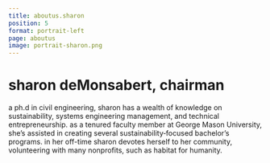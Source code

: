 ```yaml
---
title: aboutus.sharon
position: 5
format: portrait-left
page: aboutus
image: portrait-sharon.png
---
```


# sharon deMonsabert, chairman
a ph.d in civil engineering, sharon has a wealth of knowledge on sustainability, systems engineering management, and technical entrepreneurship. as a tenured faculty member at George Mason University, she’s assisted in creating several sustainability‐focused bachelor’s programs. in her off-time sharon devotes herself to her community, volunteering with many nonprofits, such as habitat for humanity.